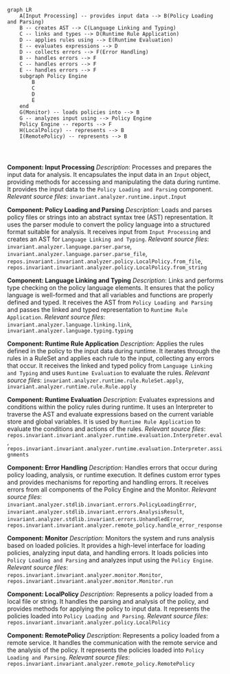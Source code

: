 ```mermaid
graph LR
    A[Input Processing] -- provides input data --> B(Policy Loading and Parsing)
    B -- creates AST --> C(Language Linking and Typing)
    C -- links and types --> D(Runtime Rule Application)
    D -- applies rules using --> E(Runtime Evaluation)
    E -- evaluates expressions --> D
    D -- collects errors --> F(Error Handling)
    B -- handles errors --> F
    C -- handles errors --> F
    E -- handles errors --> F
    subgraph Policy Engine
        B
        C
        D
        E
    end
    G(Monitor) -- loads policies into --> B
    G -- analyzes input using --> Policy Engine
    Policy Engine -- reports --> F
    H(LocalPolicy) -- represents --> B
    I(RemotePolicy) -- represents --> B




```

**Component: Input Processing**
*Description*: Processes and prepares the input data for analysis. It encapsulates the input data in an `Input` object, providing methods for accessing and manipulating the data during runtime. It provides the input data to the `Policy Loading and Parsing` component.
*Relevant source files*: `invariant.analyzer.runtime.input.Input`

**Component: Policy Loading and Parsing**
*Description*: Loads and parses policy files or strings into an abstract syntax tree (AST) representation. It uses the parser module to convert the policy language into a structured format suitable for analysis. It receives input from `Input Processing` and creates an AST for `Language Linking and Typing`.
*Relevant source files*: `invariant.analyzer.language.parser.parse`, `invariant.analyzer.language.parser.parse_file`, `repos.invariant.invariant.analyzer.policy.LocalPolicy.from_file`, `repos.invariant.invariant.analyzer.policy.LocalPolicy.from_string`

**Component: Language Linking and Typing**
*Description*: Links and performs type checking on the policy language elements. It ensures that the policy language is well-formed and that all variables and functions are properly defined and typed. It receives the AST from `Policy Loading and Parsing` and passes the linked and typed representation to `Runtime Rule Application`.
*Relevant source files*: `invariant.analyzer.language.linking.link`, `invariant.analyzer.language.typing.typing`

**Component: Runtime Rule Application**
*Description*: Applies the rules defined in the policy to the input data during runtime. It iterates through the rules in a RuleSet and applies each rule to the input, collecting any errors that occur. It receives the linked and typed policy from `Language Linking and Typing` and uses `Runtime Evaluation` to evaluate the rules.
*Relevant source files*: `invariant.analyzer.runtime.rule.RuleSet.apply`, `invariant.analyzer.runtime.rule.Rule.apply`

**Component: Runtime Evaluation**
*Description*: Evaluates expressions and conditions within the policy rules during runtime. It uses an Interpreter to traverse the AST and evaluate expressions based on the current variable store and global variables. It is used by `Runtime Rule Application` to evaluate the conditions and actions of the rules.
*Relevant source files*: `repos.invariant.invariant.analyzer.runtime.evaluation.Interpreter.eval`, `repos.invariant.invariant.analyzer.runtime.evaluation.Interpreter.assignments`

**Component: Error Handling**
*Description*: Handles errors that occur during policy loading, analysis, or runtime execution. It defines custom error types and provides mechanisms for reporting and handling errors. It receives errors from all components of the Policy Engine and the Monitor.
*Relevant source files*: `invariant.analyzer.stdlib.invariant.errors.PolicyLoadingError`, `invariant.analyzer.stdlib.invariant.errors.AnalysisResult`, `invariant.analyzer.stdlib.invariant.errors.UnhandledError`, `repos.invariant.invariant.analyzer.remote_policy.handle_error_response`

**Component: Monitor**
*Description*: Monitors the system and runs analysis based on loaded policies. It provides a high-level interface for loading policies, analyzing input data, and handling errors. It loads policies into `Policy Loading and Parsing` and analyzes input using the `Policy Engine`.
*Relevant source files*: `repos.invariant.invariant.analyzer.monitor.Monitor`, `repos.invariant.invariant.analyzer.monitor.Monitor.run`

**Component: LocalPolicy**
*Description*: Represents a policy loaded from a local file or string. It handles the parsing and analysis of the policy, and provides methods for applying the policy to input data. It represents the policies loaded into `Policy Loading and Parsing`.
*Relevant source files*: `repos.invariant.invariant.analyzer.policy.LocalPolicy`

**Component: RemotePolicy**
*Description*: Represents a policy loaded from a remote service. It handles the communication with the remote service and the analysis of the policy. It represents the policies loaded into `Policy Loading and Parsing`.
*Relevant source files*: `repos.invariant.invariant.analyzer.remote_policy.RemotePolicy`